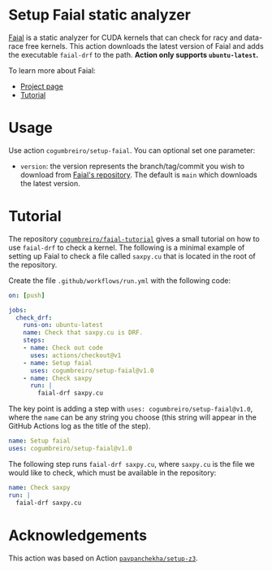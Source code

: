 # Setup Faial static analyzer

[Faial](https://gitlab.com/umb-svl/faial/) is a static analyzer for CUDA kernels
that can check for racy and data-race free kernels. This action downloads the
latest version of Faial and adds the executable `faial-drf` to the path.
**Action only supports `ubuntu-latest`.**

To learn more about Faial:
* [Project page](https://gitlab.com/umb-svl/faial/)
* [Tutorial](https://github.com/cogumbreiro/faial-tutorial)

# Usage

Use action `cogumbreiro/setup-faial`. You can optional set one parameter:

- `version`: the version represents the branch/tag/commit you wish to download
  from [Faial's repository](https://gitlab.com/umb-svl/faial/). The default
  is `main` which downloads the latest version.

# Tutorial

The repository [`cogumbreiro/faial-tutorial`](https://github.com/cogumbreiro/faial-tutorial)
gives a small tutorial on how to use `faial-drf` to check a kernel. The
following is a minimal example of setting up Faial to check a file called `saxpy.cu` that is located in the root of the repository.

Create the file `.github/workflows/run.yml` with the following code:

```yaml
on: [push]

jobs:
  check_drf:
    runs-on: ubuntu-latest
    name: Check that saxpy.cu is DRF.
    steps:
    - name: Check out code
      uses: actions/checkout@v1
    - name: Setup faial
      uses: cogumbreiro/setup-faial@v1.0
    - name: Check saxpy
      run: |
        faial-drf saxpy.cu
```


The key point is adding a step with `uses:
cogumbreiro/setup-faial@v1.0`, where the `name` can be any string you choose
(this string will appear in the GitHub Actions log as the title of the step).
```yaml
name: Setup faial
uses: cogumbreiro/setup-faial@v1.0
```

The following step runs `faial-drf saxpy.cu`, where `saxpy.cu` is the file we would like to check, which must be available in the repository:

```yaml
name: Check saxpy
run: |
  faial-drf saxpy.cu
```

# Acknowledgements

This action was based on Action
[`pavpanchekha/setup-z3`](https://github.com/pavpanchekha/setup-z3).
